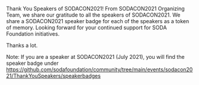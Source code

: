 Thank You Speakers of SODACON2021!
From SODACON2021 Organizing Team, we share our gratitude to all the speakers of SODACON2021. We share a SODACON2021 speaker badge for each of the speakers as a token of memory. Looking forward for your continued support for SODA Foundation initiatives.

Thanks a lot.

Note: If you are a speaker at SODACON2021 (July 2021), you will find the speaker badge under 
https://github.com/sodafoundation/community/tree/main/events/sodacon2021/ThankYouSpeakers/speakerbadges
